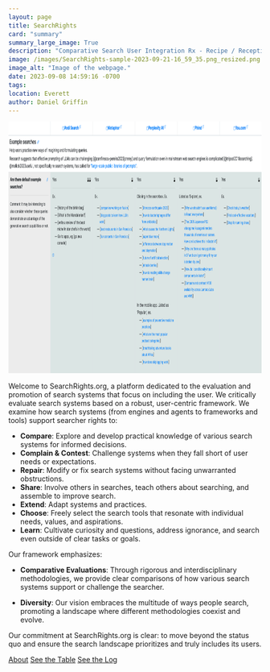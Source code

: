 ```yaml
---
layout: page
title: SearchRights
card: "summary"
summary_large_image: True
description: "Comparative Search User Integration Rx - Recipe / Reception / Research / Review"
image: /images/SearchRights-sample-2023-09-21-16_59_35.png_resized.png
image_alt: "Image of the webpage."
date: 2023-09-08 14:59:16 -0700
tags:
location: Everett
author: Daniel Griffin
---
```

<div class="container col-xxl-8 px-4 py-0">
<div class="row flex-lg-row-reverse align-items-center g-5 py-3">
<div class="col-10 col-sm-8 col-lg-6">
<img src="/images/table-sample-2023-10-05-13_38_36.png" class="d-block border mx-lg-auto img-fluid" alt="A screenshot of the table." width="900" height="500" loading="lazy">
</div>
<!-- <div class="col-10 col-sm-8 col-lg-6">
<img src="/images/placeholder.png" class="d-block border mx-lg-auto img-fluid" alt="Placeholder image 2" width="900" height="500" loading="lazy">
</div>
<div class="col-10 col-sm-8 col-lg-6">
<img src="/images/placeholder.png" class="d-block border mx-lg-auto img-fluid" alt="Placeholder image 3" width="900" height="500" loading="lazy">
</div> -->
<div class="col-lg-6">
<p class="lead">
<span class="h5">Welcome to SearchRights.org</span>, a platform dedicated to the evaluation and promotion of search systems that focus on including the user. We critically evaluate search systems based on a robust, user-centric framework. We examine how search systems (from engines and agents to frameworks and tools) support searcher rights to:</p>
<ul>
<li><strong>Compare</strong>: Explore and develop practical knowledge of various search systems for informed decisions.</li>
<li><strong>Complain &amp; Contest</strong>: Challenge systems when they fall short of user needs or expectations.</li>
<li><strong>Repair</strong>: Modify or fix search systems without facing unwarranted obstructions.</li>
<li><strong>Share</strong>: Involve others in searches, teach others about searching, and assemble to improve search.</li>
<li><strong>Extend</strong>: Adapt systems and practices.</li>
<li><strong>Choose</strong>: Freely select the search tools that resonate with individual needs, values, and aspirations.</li>
<li><strong>Learn</strong>: Cultivate curiosity and questions, address ignorance, and search even outside of clear tasks or goals.</li>
</ul>
<p>Our framework emphasizes:</p>
<ul>
<li>
<p><strong>Comparative Evaluations</strong>: Through rigorous and interdisciplinary methodologies, we provide clear comparisons of how various search systems support or challenge the searcher.</p>
</li>
<li>
<p><strong>Diversity</strong>: Our vision embraces the multitude of ways people search, promoting a landscape where different methodologies coexist and evolve.</p>
</li>
</ul>
<p>Our commitment at SearchRights.org is clear: to move beyond the status quo and ensure the search landscape prioritizes and truly includes its users.

<div class="d-flex justify-content-start align-items-center">
  <a href="/about" class="btn btn-lg border m-1 px-2 me-md-1">About</a>
  <a href="/table" class="btn btn-lg border m-1 px-2 me-md-1">See the Table</a>
  <a href="/log" class="btn btn-lg border m-1 px-2 me-md-1">See the Log</a>
</div>